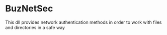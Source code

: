 # BuzNetSec
This dll provides network authentication methods in order to work with files and directories in a safe way
